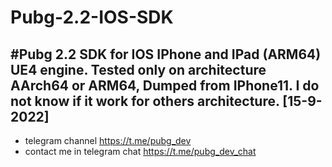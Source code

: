 # Pubg-2.2-IOS-SDK
#Pubg 2.2 SDK for IOS IPhone and IPad (ARM64) UE4 engine. Tested only on architecture AArch64 or ARM64, Dumped from IPhone11. I do not know if it work for others architecture. [15-9-2022]
 ---------------
* telegram channel  https://t.me/pubg_dev
* contact me in telegram chat https://t.me/pubg_dev_chat

